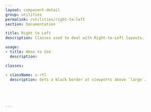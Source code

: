 ```yaml
---
layout: component-detail
group: utilities
permalink: /utilities/right-to-left
section: Documentation

title: Right to Left
description: Classes used to deal with Right-to-Left layouts.

usage:
- title: When to Use
  description:

classes:

- className: u-rtl
  description: Sets a black border at viewports above `large`.





---
```

